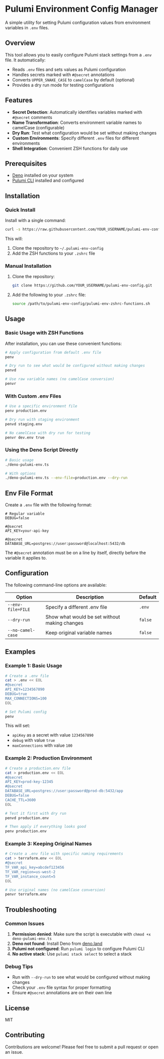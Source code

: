 # Pulumi Environment Config Manager

A simple utility for setting Pulumi configuration values from environment variables in `.env` files.

## Overview

This tool allows you to easily configure Pulumi stack settings from a `.env` file. It automatically:

- Reads `.env` files and sets values as Pulumi configuration
- Handles secrets marked with `#@secret` annotations
- Converts `UPPER_SNAKE_CASE` to `camelCase` by default (optional)
- Provides a dry run mode for testing configurations

## Features

- **Secret Detection**: Automatically identifies variables marked with `#@secret` comments
- **Name Transformation**: Converts environment variable names to camelCase (configurable)
- **Dry Run**: Test what configuration would be set without making changes
- **Custom Environments**: Specify different `.env` files for different environments
- **Shell Integration**: Convenient ZSH functions for daily use

## Prerequisites

- [Deno](https://deno.land/#installation) installed on your system
- [Pulumi CLI](https://www.pulumi.com/docs/get-started/install/) installed and configured

## Installation

### Quick Install

Install with a single command:

```bash
curl -s https://raw.githubusercontent.com/YOUR_USERNAME/pulumi-env-config/main/install.sh | zsh
```

This will:
1. Clone the repository to `~/.pulumi-env-config`
2. Add the ZSH functions to your `.zshrc` file

### Manual Installation

1. Clone the repository:
   ```bash
   git clone https://github.com/YOUR_USERNAME/pulumi-env-config.git
   ```

2. Add the following to your `.zshrc` file:
   ```bash
   source /path/to/pulumi-env-config/pulumi-env-zshrc-functions.sh
   ```

## Usage

### Basic Usage with ZSH Functions

After installation, you can use these convenient functions:

```bash
# Apply configuration from default .env file
penv

# Dry run to see what would be configured without making changes
penvd

# Use raw variable names (no camelCase conversion)
penvr
```

### With Custom .env Files

```bash
# Use a specific environment file
penv production.env

# Dry run with staging environment
penvd staging.env

# No camelCase with dry run for testing
penvr dev.env true
```

### Using the Deno Script Directly

```bash
# Basic usage
./deno-pulumi-env.ts

# With options
./deno-pulumi-env.ts --env-file=production.env --dry-run
```

## Env File Format

Create a `.env` file with the following format:

```
# Regular variable
DEBUG=false

#@secret
API_KEY=your-api-key

#@secret
DATABASE_URL=postgres://user:password@localhost:5432/db
```

The `#@secret` annotation must be on a line by itself, directly before the variable it applies to.

## Configuration

The following command-line options are available:

| Option | Description | Default |
|--------|-------------|---------|
| `--env-file=FILE` | Specify a different .env file | `.env` |
| `--dry-run` | Show what would be set without making changes | `false` |
| `--no-camel-case` | Keep original variable names | `false` |

## Examples

### Example 1: Basic Usage

```bash
# Create a .env file
cat > .env << EOL
#@secret
API_KEY=1234567890
DEBUG=true
MAX_CONNECTIONS=100
EOL

# Set Pulumi config
penv
```

This will set:
- `apiKey` as a secret with value `1234567890`
- `debug` with value `true`
- `maxConnections` with value `100`

### Example 2: Production Environment

```bash
# Create a production.env file
cat > production.env << EOL
#@secret
API_KEY=prod-key-12345
#@secret
DATABASE_URL=postgres://user:password@prod-db:5432/app
DEBUG=false
CACHE_TTL=3600
EOL

# Test it first with dry run
penvd production.env

# Then apply if everything looks good
penv production.env
```

### Example 3: Keeping Original Names

```bash
# Create a .env file with specific naming requirements
cat > terraform.env << EOL
#@secret
TF_VAR_api_key=abcdef123456
TF_VAR_region=us-west-2
TF_VAR_instance_count=5
EOL

# Use original names (no camelCase conversion)
penvr terraform.env
```

## Troubleshooting

### Common Issues

1. **Permission denied**: Make sure the script is executable with `chmod +x deno-pulumi-env.ts`
2. **Deno not found**: Install Deno from [deno.land](https://deno.land/#installation)
3. **Pulumi not configured**: Run `pulumi login` to configure Pulumi CLI
4. **No active stack**: Use `pulumi stack select` to select a stack

### Debug Tips

- Run with `--dry-run` to see what would be configured without making changes
- Check your `.env` file syntax for proper formatting
- Ensure `#@secret` annotations are on their own line

## License

MIT

## Contributing

Contributions are welcome! Please feel free to submit a pull request or open an issue.